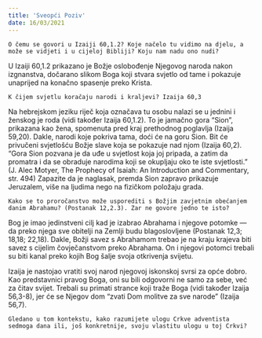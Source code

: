```yaml
---
title: 'Sveopći Poziv'
date: 16/03/2021
---
```


`O čemu se govori u Izaiji 60,1.2? Koje načelo tu vidimo na djelu, a može se vidjeti i u cijeloj Bibliji? Koju nam nadu ono nudi?`

U Izaiji 60,1.2 prikazano je Božje oslobođenje Njegovog naroda nakon izgnanstva, dočarano slikom Boga koji stvara svjetlo od tame i pokazuje unaprijed na konačno spasenje preko Krista.

`K čijem svjetlu koračaju narodi i kraljevi? Izaija 60,3`

Na hebrejskom jeziku riječ koja označava tu osobu nalazi se u jednini i ženskog je roda (vidi također Izaija 60,1.2). To je jamačno gora “Sion”, prikazana kao žena, spomenuta pred kraj prethodnog poglavlja (Izaija 59,20). Dakle, narodi koje pokriva tama, doći će na goru Sion. Bit će privučeni svjetlošću Božje slave koja se pokazuje nad njom (Izaija 60,2). “Gora Sion pozvana je da uđe u svjetlost koja joj pripada, a zatim da promatra i da se obraduje narodima koji se okupljaju oko te iste svjetlosti.” (J. Alec Motyer, The Prophecy of Isaiah: An Introduction and Commentary, str. 494) Zapazite da je naglasak, premda Sion zapravo prikazuje Jeruzalem, više na ljudima nego na fizičkom položaju grada.

`Kako se to proročanstvo može usporediti s Božjim zavjetnim obećanjem danim Abrahamu? (Postanak 12,2.3). Zar ne govore jedno te isto?`

Bog je imao jedinstveni cilj kad je izabrao Abrahama i njegove potomke — da preko njega sve obitelji na Zemlji budu blagoslovljene (Postanak 12,3; 18,18; 22,18). Dakle, Božji savez s Abrahamom trebao je na kraju krajeva biti savez s cijelim čovječanstvom preko Abrahama. On i njegovi potomci trebali su biti kanal preko kojih Bog šalje svoja otkrivenja svijetu.

Izaija je nastojao vratiti svoj narod njegovoj iskonskoj svrsi za opće dobro. Kao predstavnici pravog Boga, oni su bili odgovorni ne samo za sebe, već za čitav svijet. Trebali su primati strance koji traže Boga (vidi također Izaija 56,3-8), jer će se Njegov dom “zvati Dom molitve za sve narode” (Izaija 56,7).

`Gledano u tom kontekstu, kako razumijete ulogu Crkve adventista sedmoga dana ili, još konkretnije, svoju vlastitu ulogu u toj Crkvi?`